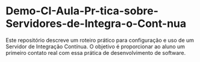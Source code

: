# Demo-CI-Aula-Pr-tica-sobre-Servidores-de-Integra-o-Cont-nua
Este repositório descreve um roteiro prático para configuração e uso de um Servidor de Integração Contínua. O objetivo é proporcionar ao aluno um primeiro contato real com essa prática de desenvolvimento de software.
